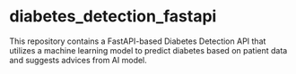 # diabetes_detection_fastapi
This repository contains a FastAPI-based Diabetes Detection API that utilizes a machine learning model to predict diabetes based on patient data and suggests advices from AI model.
